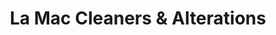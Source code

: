 ---
title: "La Mac Cleaners & Alterations"
url: /minneapolis/la-mac-cleaners-und-alterations/
shop: Wäscherei
---